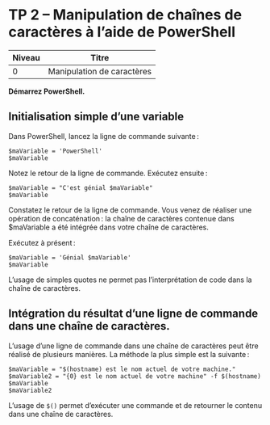 # TP 2 – Manipulation de chaînes de caractères à l’aide de PowerShell 

| Niveau   | Titre                      |
|----------|----------------------------|
|   0      | Manipulation de caractères |

**Démarrez PowerShell.**

## Initialisation simple d’une variable 

Dans PowerShell, lancez la ligne de commande suivante : 

```
$maVariable = 'PowerShell' 
$maVariable 
```

Notez le retour de la ligne de commande. Exécutez ensuite : 

```
$maVariable = "C'est génial $maVariable" 
$maVariable 
```

Constatez le retour de la ligne de commande. Vous venez de réaliser une opération de concaténation : la chaîne de caractères contenue dans $maVariable a été intégrée dans votre chaîne de caractères. 

Exécutez à présent : 

```
$maVariable = 'Génial $maVariable' 
$maVariable 
```

L’usage de simples quotes ne permet pas l’interprétation de code dans la chaîne de caractères. 

 

## Intégration du résultat d’une ligne de commande dans une chaîne de caractères. 

L’usage d’une ligne de commande dans une chaîne de caractères peut être réalisé de plusieurs manières. La méthode la plus simple est la suivante :  

```
$maVariable = "$(hostname) est le nom actuel de votre machine."
$maVariable2 = "{0} est le nom actuel de votre machine" -f $(hostname)
$maVariable
$maVariable2
```
L’usage de ```$()``` permet d’exécuter une commande et de retourner le contenu dans une chaîne de caractères. 

